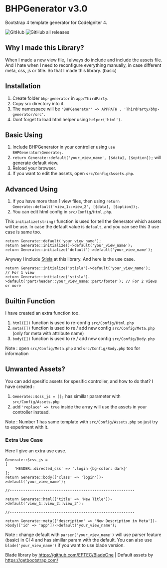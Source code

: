 # BHPGenerator v3.0
Bootstrap 4 template generator for CodeIgniter 4.

![GitHub](https://img.shields.io/github/license/mjamilasfihani/BHPGenerator) ![GitHub all releases](https://img.shields.io/github/downloads/mjamilasfihani/BHPGenerator/total)

## Why I made this Library?
When I made a new view file, I always do include and include the assets file. And I hate when I need to reconfigure everything manually, in case different meta, css, js or title. So that I made this library. (basic)

## Installation
  1. Create folder `bhp-generator` in `app/ThirdParty`.
  2. Copy src directory into it.
  3. The namespace will be `'BHPGenerator' => APPPATH . 'ThirdParty/bhp-generator/src'`.
  4. Dont forget to load html helper using `helper('html')`.

## Basic Using
  1. Include BHPGenerator in your controller using `use BHPGenerator\Generate;`.
  2. `return Generate::default('your_view_name', [$data], [$option]);` will generate default view.
  3. Reload your browser.
  4. If you want to edit the assets, open `src/Config/Assets.php`.

## Advanced Using
  1. If you have more than 1 view files, then using `return Generate::default('view_1::view_2', [$data], [$option]);`.
  2. You can edit html config in `src/Config/Html.php`.

This `initialize(string)` function is used for tell the Generator which assets will be use. In case the default value is `default`, and you can see this 3 use case is same too.

    return Generate::default('your_view_name');
    return Generate::initialize()->default('your_view_name');
    return Generate::initialize('default')->default('your_view_name');

Anyway I include <a href="https://getstisla.com" target="_blank">Stisla</a> at this library. And here is the use case.

	return Generate::initialize('stisla')->default('your_view_name');                           // For 1 view
	return Generate::initialize('stisla')->default('part/header::your_view_name::part/footer'); // For 2 views or more

## Builtin Function
I have created an extra function too.
  1. `html([])` function is used to re-config `src/Config/Html.php`
  2. `meta([])` function is used to re / add new config `src/Config/Meta.php` (only for meta with attribute name)
  3. `body([])` function is used to re / add new config `src/Config/Body.php`

Note : open `src/Config/Meta.php` and `src/Config/Body.php` too for information

## Unwanted Assets?
You can add spesific assets for spesific controller, and how to do that?
I have created :
  1. `Generate::$css_js = [];` has simillar parameter with `src/Config/Assets.php`
  2. add `'replace' => true` inside the array will use the assets in your controller instead.

Note : Number 1 has same template with `src/Config/Assets.php` so just try to experiment with it.

### Extra Use Case
Here I give an extra use case.

	Generate::$css_js =
    [
        'HEADER::directed_css' => '.login {bg-color: dark}'
    ];
    return Generate::body(['class' => 'login'])->default('your_view_name');

    //--------------------------------------------------------

    return Generate::html(['title' => 'New Title'])->default('view_1::view_2::view_3');

    //--------------------------------------------------------

    return Generate::meta(['description' => 'New Description in Meta'])->body(['id' => 'app'])->default('your_view_name');

Note : change default with `parser('your_view_name')` will use parser feature (basic) in CI 4 and has simillar param with the default. You can also use `blade('your_view_name')` if you want to use blade version.

Blade library by https://github.com/EFTEC/BladeOne | Default assets by https://getbootstrap.com/